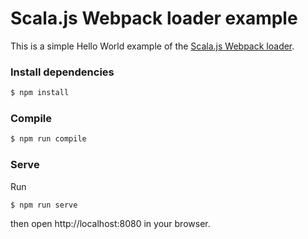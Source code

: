 # Scala.js Webpack loader example

This is a simple Hello World example of the [Scala.js Webpack loader](https://www.npmjs.com/package/scalajs-loader).

### Install dependencies

```bash
$ npm install
```

### Compile

```bash
$ npm run compile
```

### Serve

Run

```bash
$ npm run serve
```

then open http://localhost:8080 in your browser.
